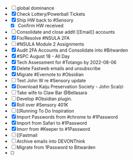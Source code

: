 - [ ] global dominance 
- [x] Check Lottery/Powerball Tickets
- [x] Ship HW back to #Sensory
	- [x] Confirm HW received
- [ ] Consolidate and close addtl [[Email]] accounts
- [x] Fix/Resolve #NSULA 2FA
- [ ] #NSULA Module 2 Assignments
- [x] Audit 2FA Accounts and Consolidate into #Bitwarden
- [x] #SPC August 18 - All Day 
- [x] Tech Assessment for #Totango by 2022-08-06
- [x] Delete Fastweb emails and unsubscribe 
- [x] Migrate #Evernote to #Obsidian 
- [ ] Text John W re #Sensory update
- [x] Download Kaiju Preservation Society - John Scalzi
- [ ] Take wife to Claw Bar @Bellasara
- [ ] Develop #Obsidian plugin. 
- [x] Roll over #Sensory 401K
- [ ] [[Running To Do Inspiration
- [x] Import Passwords from #chrome to #1Password
- [x] Import from Safari to #1Password 
- [x] Imorr from #Keeper to #1Password 
- [ ] [[Fastmail
- [ ] Archive emails into DEVONThink 
- [ ] Migrate from 1Password to Bitwarden
- [ ] 